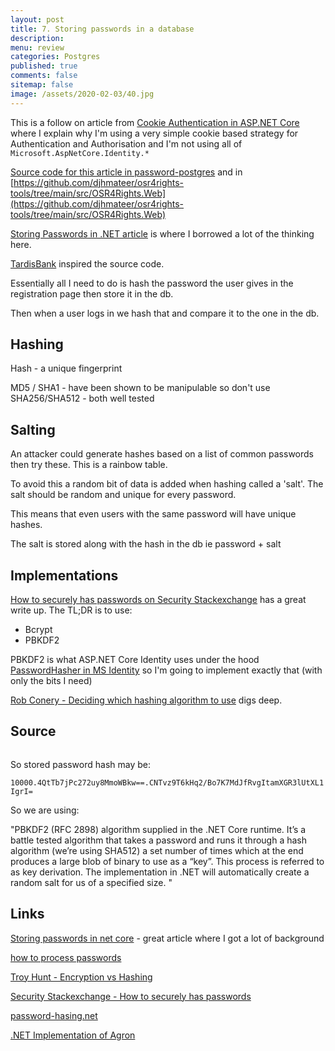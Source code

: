 ```yaml
---
layout: post
title: 7. Storing passwords in a database 
description: 
menu: review
categories: Postgres 
published: true 
comments: false     
sitemap: false
image: /assets/2020-02-03/40.jpg
---
```


<!-- [![alt text](/assets/2020-10-12/db.jpg "Db from Caspar Camille Rubin on Unsplash")](https://unsplash.com/@casparrubin) -->

This is a follow on article from [Cookie Authentication in ASP.NET Core](/2020/10/21/cookie-authentication-in-asp.net-core-3.1) where I explain why I'm using a very simple cookie based strategy for Authentication and Authorisation and I'm not using all of `Microsoft.AspNetCore.Identity.*`

[Source code for this article in password-postgres](https://github.com/djhmateer/password-postgres) and in [https://github.com/djhmateer/osr4rights-tools/tree/main/src/OSR4Rights.Web](https://github.com/djhmateer/osr4rights-tools/tree/main/src/OSR4Rights.Web)

[Storing Passwords in .NET article](https://medium.com/dealeron-dev/storing-passwords-in-net-core-3de29a3da4d2) is where I borrowed a lot of the thinking here.

[TardisBank](https://github.com/TardisBank/TardisBank/blob/master/server/src/TardisBank.Api/Password.cs) inspired the source code.

Essentially all I need to do is hash the password the user gives in the registration page then store it in the db.

Then when a user logs in we hash that and compare it to the one in the db.

## Hashing

Hash - a unique fingerprint

MD5 / SHA1 - have been shown to be manipulable so don't use
SHA256/SHA512 - both well tested

## Salting

An attacker could generate hashes based on a list of common passwords then try these. This is a rainbow table.

To avoid this a random bit of data is added when hashing called a 'salt'. The salt should be random and unique for every password.

This means that even users with the same password will have unique hashes.

The salt is stored along with the hash in the db ie password + salt

## Implementations

[How to securely has passwords on Security Stackexchange](https://security.stackexchange.com/questions/211/how-to-securely-hash-passwords) has a great write up. The TL;DR is to use:

- Bcrypt
- PBKDF2

PBKDF2 is what ASP.NET Core Identity uses under the hood [PasswordHasher in MS Identity](https://github.com/dotnet/aspnetcore/blob/master/src/Identity/Extensions.Core/src/PasswordHasher.cs) so I'm going to implement exactly that (with only the bits I need)

[Rob Conery - Deciding which hashing algorithm to use](https://bigmachine.io//blog/deciding-which-hashing-algorithm-to-use) digs deep.
## Source

```cs

```

So stored password hash may be:

`10000.4QtTb7jPc272uy8MmoWBkw==.CNTvz9T6kHq2/Bo7K7MdJfRvgItamXGR3lUtXL1IgrI=`

So we are using:

"PBKDF2 (RFC 2898) algorithm supplied in the .NET Core runtime. It’s a battle tested algorithm that takes a password and runs it through a hash algorithm (we’re using SHA512) a set number of times which at the end produces a large blob of binary to use as a “key”. This process is referred to as key derivation. The implementation in .NET will automatically create a random salt for us of a specified size. "

## Links

[Storing passwords in net core](https://medium.com/dealeron-dev/storing-passwords-in-net-core-3de29a3da4d2) - great article where I got a lot of background

[how to process passwords](https://dev.to/nathilia_pierce/how-to-process-passwords-as-a-software-developer-3dkh)

[Troy Hunt - Encryption vs Hashing](https://www.troyhunt.com/we-didnt-encrypt-your-password-we-hashed-it-heres-what-that-means/)

[Security Stackexchange - How to securely has passwords](https://security.stackexchange.com/questions/211/how-to-securely-hash-passwords)

[password-hasing.net](https://password-hashing.net/)

[.NET Implementation of Agron](https://github.com/mheyman/Isopoh.Cryptography.Argon2)
